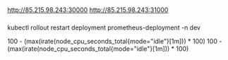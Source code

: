 




###

http://85.215.98.243:30000
http://85.215.98.243:31000

###

kubectl rollout restart deployment prometheus-deployment -n dev


100 - (max(irate(node_cpu_seconds_total{mode=\"idle\"}[1m])) * 100)
100 - (max(irate(node_cpu_seconds_total{mode="idle"}[1m])) * 100)





















#